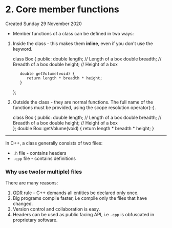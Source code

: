 # 2. Core member functions
Created Sunday 29 November 2020


* Member functions of a class can be defined in two ways:


1. Inside the class - this makes them **inline**, even if you don't use the keyword.

	class Box {
	   public:
	      double length;      // Length of a box
	      double breadth;     // Breadth of a box
	      double height;      // Height of a box
	   
	      double getVolume(void) {
	         return length * breadth * height;
	      }
	};


2. Outside the class - they are normal functions. The full name of the functions must be provided, using the scope resolution operator(::).

	class Box {
	   public:
	      double length;      // Length of a box
	      double breadth;     // Breadth of a box
	      double height;      // Height of a box   
	};
	double Box::getVolume(void) {
	   return length * breadth * height;
	}


*****

In C++, a class generally consists of two files:

* ``.h`` file - contains headers
* ``.cpp`` file - contains definitions


### Why use two(or multiple) files
There are many reasons:

1. [ODR](https://stackoverflow.com/questions/38030754/what-is-the-intention-of-odr/#answer-38031103) rule - C++ demands all entities be declared only once.
2. Big programs compile faster, i.e compile only the files that have changed.
3. Version control and collaboration is easy.
4. Headers can be used as public facing API, i.e ``.cpp`` is obfuscated in proprietary software.


